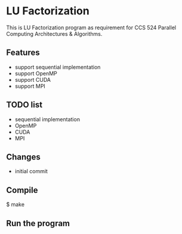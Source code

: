 LU Factorization
================
This is LU Factorization program as requirement for CCS 524 Parallel Computing Architectures & Algorithms. 


Features
--------
* support sequential implementation
* support OpenMP
* support CUDA
* support MPI 


TODO list
---------
* sequential implementation
* OpenMP
* CUDA
* MPI


Changes
-------
* initial commit


Compile
-------
$ make


Run the program
---------------
